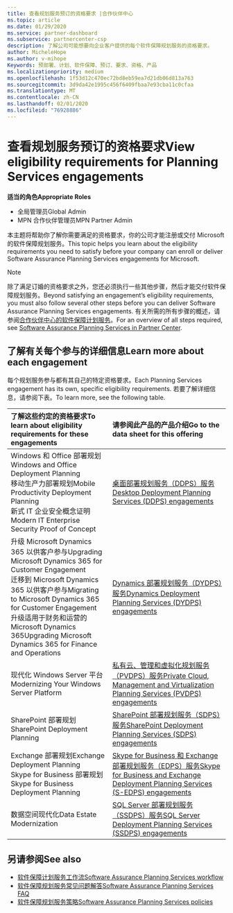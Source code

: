 ```yaml
---
title: 查看规划服务预订的资格要求 |合作伙伴中心
ms.topic: article
ms.date: 01/29/2020
ms.service: partner-dashboard
ms.subservice: partnercenter-csp
description: 了解公司可能想要向企业客户提供的每个软件保障规划服务的资格要求。
author: MicheleHope
ms.author: v-mihope
Keywords: 预部署、计划、软件保障、预订、要求、资格、产品
ms.localizationpriority: medium
ms.openlocfilehash: 1f53d12c470ec72bd8eb59ea7d21db06d813a763
ms.sourcegitcommit: 3d9da42e1995c456f6409fbaa7e93cba11c0cfaa
ms.translationtype: MT
ms.contentlocale: zh-CN
ms.lasthandoff: 02/01/2020
ms.locfileid: "76928886"
---
```

# <a name="view-eligibility-requirements-for-planning-services-engagements"></a><span data-ttu-id="b2a2b-104">查看规划服务预订的资格要求</span><span class="sxs-lookup"><span data-stu-id="b2a2b-104">View eligibility requirements for Planning Services engagements</span></span>

<span data-ttu-id="b2a2b-105">**适当的角色**</span><span class="sxs-lookup"><span data-stu-id="b2a2b-105">**Appropriate Roles**</span></span>

- <span data-ttu-id="b2a2b-106">全局管理员</span><span class="sxs-lookup"><span data-stu-id="b2a2b-106">Global Admin</span></span>
- <span data-ttu-id="b2a2b-107">MPN 合作伙伴管理员</span><span class="sxs-lookup"><span data-stu-id="b2a2b-107">MPN Partner Admin</span></span>

<span data-ttu-id="b2a2b-108">本主题将帮助你了解你需要满足的资格要求，你的公司才能注册或交付 Microsoft 的软件保障规划服务。</span><span class="sxs-lookup"><span data-stu-id="b2a2b-108">This topic helps you learn about the eligibility requirements you need to satisfy before your company can enroll or deliver Software Assurance Planning Services engagements for Microsoft.</span></span>

>[!NOTE]
> <span data-ttu-id="b2a2b-109">除了满足订婚的资格要求之外，您还必须执行一些其他步骤，然后才能交付软件保障规划服务。</span><span class="sxs-lookup"><span data-stu-id="b2a2b-109">Beyond satisfying an engagement’s eligibility requirements, you must also follow several other steps before you can deliver Software Assurance Planning Services engagements.</span></span> <span data-ttu-id="b2a2b-110">有关所需的所有步骤的概述，请参阅[合作伙伴中心的软件保障计划服务](software-assurance-dps.md)。</span><span class="sxs-lookup"><span data-stu-id="b2a2b-110">For an overview of all steps required, see [Software Assurance Planning Services in Partner Center](software-assurance-dps.md).</span></span>

## <a name="learn-more-about-each-engagement"></a><span data-ttu-id="b2a2b-111">了解有关每个参与的详细信息</span><span class="sxs-lookup"><span data-stu-id="b2a2b-111">Learn more about each engagement</span></span>

<span data-ttu-id="b2a2b-112">每个规划服务参与都有其自己的特定资格要求。</span><span class="sxs-lookup"><span data-stu-id="b2a2b-112">Each Planning Services engagement has its own, specific eligibility requirements.</span></span> <span data-ttu-id="b2a2b-113">若要了解详细信息，请参阅下表。</span><span class="sxs-lookup"><span data-stu-id="b2a2b-113">To learn more, see the following table.</span></span>

|<span data-ttu-id="b2a2b-114">**了解这些约定的资格要求**</span><span class="sxs-lookup"><span data-stu-id="b2a2b-114">**To learn about eligibility requirements for these engagements**</span></span>   |<span data-ttu-id="b2a2b-115">**请参阅此产品的产品介绍**</span><span class="sxs-lookup"><span data-stu-id="b2a2b-115">**Go to the data sheet for this offering**</span></span>  |
|:------------------------------------|:------------------|
| <span data-ttu-id="b2a2b-116">Windows 和 Office 部署规划</span><span class="sxs-lookup"><span data-stu-id="b2a2b-116">Windows and Office Deployment Planning</span></span><br> <span data-ttu-id="b2a2b-117">移动生产力部署规划</span><span class="sxs-lookup"><span data-stu-id="b2a2b-117">Mobile Productivity Deployment Planning</span></span><br> <span data-ttu-id="b2a2b-118">新式 IT 企业安全概念证明</span><span class="sxs-lookup"><span data-stu-id="b2a2b-118">Modern IT Enterprise Security Proof of Concept</span></span></br>  | [<span data-ttu-id="b2a2b-119">桌面部署规划服务（DDPS）服务</span><span class="sxs-lookup"><span data-stu-id="b2a2b-119">Desktop Deployment Planning Services (DDPS) engagements</span></span>](https://go.microsoft.com/fwlink/?linkid=2116072) |
| <span data-ttu-id="b2a2b-120">升级 Microsoft Dynamics 365 以供客户参与</span><span class="sxs-lookup"><span data-stu-id="b2a2b-120">Upgrading Microsoft Dynamics 365 for Customer Engagement</span></span><br> <span data-ttu-id="b2a2b-121">迁移到 Microsoft Dynamics 365 以供客户参与</span><span class="sxs-lookup"><span data-stu-id="b2a2b-121">Migrating to Microsoft Dynamics 365 for Customer Engagement</span></span><br> <span data-ttu-id="b2a2b-122">升级适用于财务和运营的 Microsoft Dynamics 365</span><span class="sxs-lookup"><span data-stu-id="b2a2b-122">Upgrading Microsoft Dynamics 365 for Finance and Operations</span></span></br>  | [<span data-ttu-id="b2a2b-123">Dynamics 部署规划服务（DYDPS）服务</span><span class="sxs-lookup"><span data-stu-id="b2a2b-123">Dynamics Deployment Planning Services (DYDPS) engagements</span></span>](https://go.microsoft.com/fwlink/?linkid=2116073)  |
| <span data-ttu-id="b2a2b-124">现代化 Windows Server 平台</span><span class="sxs-lookup"><span data-stu-id="b2a2b-124">Modernizing Your Windows Server Platform</span></span> | [<span data-ttu-id="b2a2b-125">私有云、管理和虚拟化规划服务（PVDPS）服务</span><span class="sxs-lookup"><span data-stu-id="b2a2b-125">Private Cloud, Management and Virtualization Planning Services (PVDPS) engagements</span></span>](https://go.microsoft.com/fwlink/?linkid=2115982) |
| <span data-ttu-id="b2a2b-126">SharePoint 部署规划</span><span class="sxs-lookup"><span data-stu-id="b2a2b-126">SharePoint Deployment Planning</span></span>   | [<span data-ttu-id="b2a2b-127">SharePoint 部署规划服务（SDPS）服务</span><span class="sxs-lookup"><span data-stu-id="b2a2b-127">SharePoint Deployment Planning Services (SDPS) engagements</span></span>](https://go.microsoft.com/fwlink/?linkid=2116074)  |
| <span data-ttu-id="b2a2b-128">Exchange 部署规划</span><span class="sxs-lookup"><span data-stu-id="b2a2b-128">Exchange Deployment Planning</span></span><br> <span data-ttu-id="b2a2b-129">Skype for Business 部署规划</span><span class="sxs-lookup"><span data-stu-id="b2a2b-129">Skype for Business Deployment Planning</span></span></br>  | [<span data-ttu-id="b2a2b-130">Skype for Business 和 Exchange 部署规划服务（EDPS）服务</span><span class="sxs-lookup"><span data-stu-id="b2a2b-130">Skype for Business and Exchange Deployment Planning Services (S-EDPS) engagements</span></span>](https://go.microsoft.com/fwlink/?linkid=2116075)  |
| <span data-ttu-id="b2a2b-131">数据空间现代化</span><span class="sxs-lookup"><span data-stu-id="b2a2b-131">Data Estate Modernization</span></span>  | [<span data-ttu-id="b2a2b-132">SQL Server 部署规划服务（SSDPS）服务</span><span class="sxs-lookup"><span data-stu-id="b2a2b-132">SQL Server Deployment Planning Services (SSDPS) engagements</span></span>](https://go.microsoft.com/fwlink/?linkid=2116076)  |

## <a name="see-also"></a><span data-ttu-id="b2a2b-133">另请参阅</span><span class="sxs-lookup"><span data-stu-id="b2a2b-133">See also</span></span>

- [<span data-ttu-id="b2a2b-134">软件保障计划服务工作流</span><span class="sxs-lookup"><span data-stu-id="b2a2b-134">Software Assurance Planning Services workflow</span></span>](https://go.microsoft.com/fwlink/?linkid=2115983)
- [<span data-ttu-id="b2a2b-135">软件保障规划服务常见问题解答</span><span class="sxs-lookup"><span data-stu-id="b2a2b-135">Software Assurance Planning Services FAQ</span></span>](https://go.microsoft.com/fwlink/?linkid=2116077)
- [<span data-ttu-id="b2a2b-136">软件保障规划服务策略</span><span class="sxs-lookup"><span data-stu-id="b2a2b-136">Software Assurance Planning Services policies</span></span>](https://go.microsoft.com/fwlink/?linkid=2115984)
